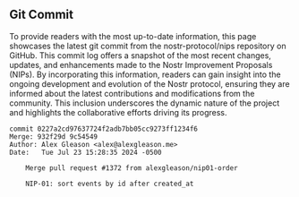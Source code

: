 ## Git Commit
To provide readers with the most up-to-date information, this page showcases the latest git commit from the nostr-protocol/nips repository on GitHub. This commit log offers a snapshot of the most recent changes, updates, and enhancements made to the Nostr Improvement Proposals (NIPs). By incorporating this information, readers can gain insight into the ongoing development and evolution of the Nostr protocol, ensuring they are informed about the latest contributions and modifications from the community. This inclusion underscores the dynamic nature of the project and highlights the collaborative efforts driving its progress.

```shell
commit 0227a2cd97637724f2adb7bb05cc9273ff1234f6
Merge: 932f29d 9c54549
Author: Alex Gleason <alex@alexgleason.me>
Date:   Tue Jul 23 15:28:35 2024 -0500

    Merge pull request #1372 from alexgleason/nip01-order
    
    NIP-01: sort events by id after created_at
```
